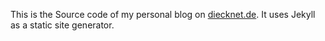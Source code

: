 This is the Source code of my personal blog on [diecknet.de](https://diecknet.de). It uses Jekyll as a static site generator.
